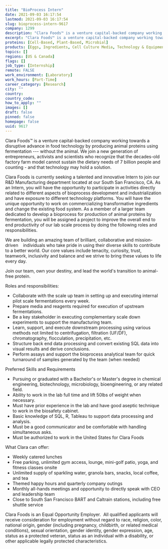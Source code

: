 ```yaml
---
title: "BioProcess Intern"
date: 2021-09-03 16:17:54
lastmod: 2021-09-03 16:17:54
slug: bioprocess-intern-9617
company: 1299
description: "Clara Foods™ is a venture capital-backed company working towards a disruptive advance in food technology by producing animal proteins using fermentation --- without the animal. We join a new generation of entrepreneurs, activists and scientists who recognize that the decades-old factory farm model cannot sustain the dietary needs of 7 billion people and counting - and that technology may hold a solution."
excerpt: "Clara Foods™ is a venture capital-backed company working towards a disruptive advance in food technology by producing animal proteins using fermentation --- without the animal. We join a new generation of entrepreneurs, activists and scientists who recognize that the decades-old factory farm model cannot sustain the dietary needs of 7 billion people and counting - and that technology may hold a solution."
proteins: [Cell-Based, Plant-Based, Microbial]
products: [Eggs, Ingredients, Cell Culture Media, Technology & Equipment]
topics: []
regions: [US & Canada]
flags: []
job_type: [Internship]
remote: FALSE
work_environment: [Laboratory]
work_hours: [Part-Time]
career_category: [Research]
city: ""
country: 
country_code: 
how_to_apply: ""
images: []
draft: false
pinned: false
homepage: false
uuid: 9617
---
```

Clara Foods™ is a venture capital-backed company working towards a
disruptive advance in food technology by producing animal proteins using
fermentation \-\-- without the animal. We join a new generation of
entrepreneurs, activists and scientists who recognize that the
decades-old factory farm model cannot sustain the dietary needs of 7
billion people and counting - and that technology may hold a solution.

Clara Foods is currently seeking a talented and innovative Intern to
join our R&D Manufacturing department located at our South San
Francisco, CA. As an Intern, you will have the opportunity to
participate in activities directly related to different aspects of
bioprocess development and industrialization and have exposure to
different technology platforms. You will have the unique opportunity to
work on commercializing transformative ingredients and change the
existing food system. As a member of a larger team dedicated to develop
a bioprocess for production of animal proteins by fermentation, you will
be assigned a project to improve the overall end to end productivity of
our lab scale process by doing the following roles and responsibilities.

We are building an amazing team of brilliant, collaborative and
mission-driven    individuals who take pride in using their diverse
skills to contribute to a better world. Our core values include
tenacity, curiosity, trust, teamwork, inclusivity and balance and we
strive to bring these values to life every day.

Join our team, own your destiny, and lead the world\'s transition to
animal-free protein.

Roles and responsibilities:

-   Collaborate with the scale up team in setting up and executing
    internal pilot scale fermentations every week.
-   Prepare media and reagents required for execution of upstream
    fermentations.
-   Be a key stakeholder in executing complementary scale down
    experiments to support the manufacturing team.
-   Learn, support, and execute downstream processing using various
    methods not limited to centrifugation, filtration (UF/DF),
    chromatography, flocculation, precipitation, etc.
-   Structure back end data processing and convert existing SQL data
    into visual results and derive conclusions.
-   Perform assays and support the bioprocess analytical team for quick
    turnaround of samples generated by the team (when needed)

Preferred Skills and Requirements

-   Pursuing or graduated with a Bachelor's or Master's degree in
    chemical engineering, biotechnology, microbiology, bioengineering,
    or any related field. 
-   Ability to work in the lab full time and lift 50lbs of weight when
    necessary.
-   Must have prior experience in the lab and have good aseptic
    technique to work in the biosafety cabinet.
-   Basic knowledge of SQL, R, Tableau to support data processing and
    analysis.
-   Must be a good communicator and be comfortable with handling
    simultaneous asks.
-   Must be authorized to work in the United States for Clara Foods

What Clara can offer:

-   Weekly catered lunches
-   Free parking, unlimited gym access, lounge, mini-golf patio, yoga,
    and fitness classes onsite
-   Unlimited supply of sparkling water, granola bars, snacks, local
    coffee, and tea
-   Themed happy hours and quarterly company outings
-   Monthly all-hands meetings and opportunity to directly speak with
    CEO and leadership team
-   Close to South San Francisco BART and Caltrain stations, including
    free shuttle service

Clara Foods is an Equal Opportunity Employer.  All qualified applicants
will receive consideration for employment without regard to race,
religion, color, national origin, gender (including pregnancy,
childbirth, or related medical conditions), sexual orientation, gender
identity, gender expression, age, status as a protected veteran, status
as an individual with a disability, or other applicable legally
protected characteristics.
